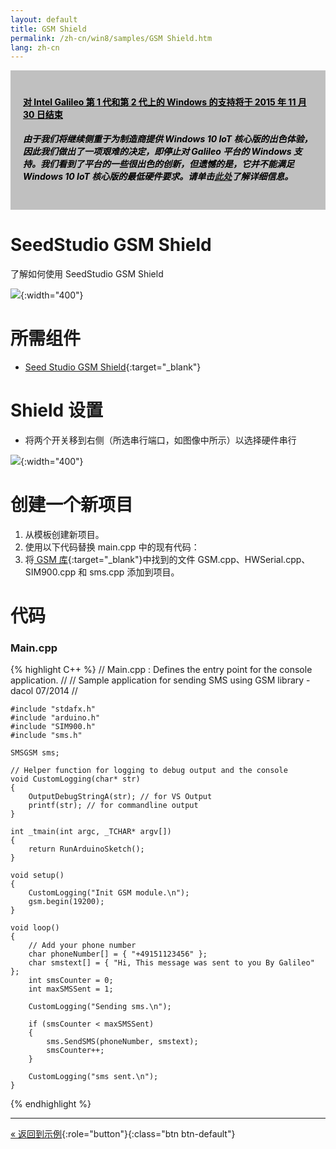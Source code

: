 ```yaml
---
layout: default
title: GSM Shield
permalink: /zh-cn/win8/samples/GSM Shield.htm
lang: zh-cn
---
```


<div style="background-color:Silver; color:black; padding:20px;">
	<h4><u>对 Intel Galileo 第 1 代和第 2 代上的 Windows 的支持将于 2015 年 11 月 30 日结束</u></h4>
	<p><h5>由于我们将继续侧重于为制造商提供 Windows 10 IoT 核心版的出色体验，因此我们做出了一项艰难的决定，即停止对 Galileo 平台的 Windows 支持。我们看到了平台的一些很出色的创新，但遗憾的是，它并不能满足 Windows 10 IoT 核心版的最低硬件要求。请单击<a href="http://go.microsoft.com/fwlink/?LinkId=690091" target="_blank">此处</a>了解详细信息。</h5></p>
</div>

# SeedStudio GSM Shield
了解如何使用 SeedStudio GSM Shield

![]({{site.baseurl}}/Resources/images/GSM.jpg){:width="400"}

# 所需组件
* [Seed Studio GSM Shield](http://www.seeedstudio.com/depot/GPRS-Shield-V20-p-1379.html){:target="_blank"}

# Shield 设置
* 将两个开关移到右侧（所选串行端口，如图像中所示）以选择硬件串行

![]({{site.baseurl}}/Resources/images/GPRS_Shield_interface_function.jpg){:width="400"}

# 创建一个新项目

1. 从模板创建新项目。
2. 使用以下代码替换 main.cpp 中的现有代码：
3. 将[ GSM 库](https://github.com/dacolgit/GSM-GPRS-GPS-Shield){:target="_blank"}中找到的文件 GSM.cpp、HWSerial.cpp、SIM900.cpp 和 sms.cpp 添加到项目。

# 代码

### Main.cpp

{% highlight C++ %}
	// Main.cpp : Defines the entry point for the console application.
	//
	// Sample application for sending SMS using GSM library - dacol 07/2014
	//

	#include "stdafx.h"
	#include "arduino.h"
	#include "SIM900.h"
	#include "sms.h"

	SMSGSM sms;

	// Helper function for logging to debug output and the console
	void CustomLogging(char* str)
	{
		OutputDebugStringA(str); // for VS Output
		printf(str); // for commandline output
	}

	int _tmain(int argc, _TCHAR* argv[])
	{
		return RunArduinoSketch();
	}

	void setup()
	{
		CustomLogging("Init GSM module.\n");
		gsm.begin(19200);
	}

	void loop()
	{
		// Add your phone number
		char phoneNumber[] = { "+49151123456" };
		char smstext[] = { "Hi, This message was sent to you By Galileo" };
		int smsCounter = 0;
		int maxSMSSent = 1;

		CustomLogging("Sending sms.\n");

		if (smsCounter < maxSMSSent)
		{
			sms.SendSMS(phoneNumber, smstext);
			smsCounter++;
		}

		CustomLogging("sms sent.\n");
	}




{% endhighlight %}

---

[&laquo; 返回到示例](SampleApps.htm){:role="button"}{:class="btn btn-default"}
